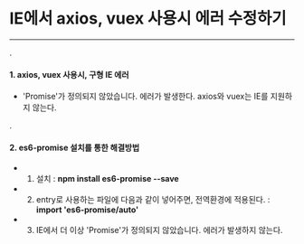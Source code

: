 # IE에서 axios, vuex 사용시 에러 수정하기
 
***

.

#### 1. axios, vuex 사용시, 구형 IE 에러

 - 'Promise'가 정의되지 않았습니다. 에러가 발생한다. axios와 vuex는 IE를 지원하지 않는다.
 
. 
 
#### 2. es6-promise 설치를 통한 해결방법

 - 1) 설치 : **npm install es6-promise --save**
 
 - 2) entry로 사용하는 파일에 다음과 같이 넣어주면, 전역환경에 적용된다. : **import 'es6-promise/auto'**
 
 - 3) IE에서 더 이상 'Promise'가 정의되지 않았습니다. 에러가 발생하지 않는다.
 